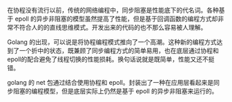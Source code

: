 在协程没有流行以前，传统的网络编程中，同步阻塞是性能底下的代名词。各种基于 epoll 的异步非阻塞的模型虽然提高了性能，但是基于回调函数的编程方式却非常不符合人的的直线思维模式。开发出来的代码的也不那么容易被人理解。

Golang 的出现，可以说是将协程编程模式推向了一个高潮。这种新的编程方式达到了一个折中的状态，既兼顾了同步编程方式的简单易用，也在底层通过协程和epoll的配合避免了线程切换的性能损耗。换句话说就是既简单，性能又还不挺错。

golang 的 net 包通过结合使用协程和 epoll。封装出了一种在应用层看起来是同步阻塞的编程模型，但是底层实际上仍然是基于 epoll 的异步非阻塞来运行的。
